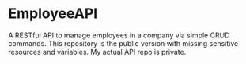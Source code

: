 # EmployeeAPI
 A RESTful API to manage employees in a company via simple CRUD commands.
This repository is the public version with missing sensitive resources and variables. My actual API repo is private.
